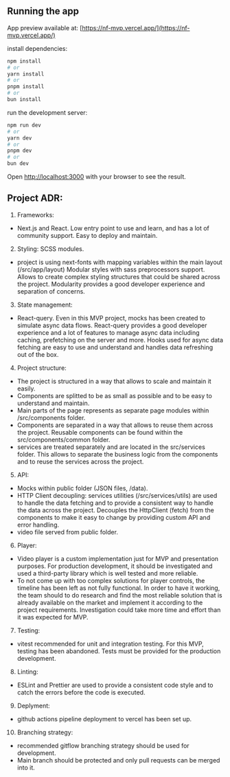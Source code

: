 ## Running the app

App preview available at: [https://nf-mvp.vercel.app/](https://nf-mvp.vercel.app/)

install dependencies:

```bash
npm install
# or
yarn install
# or
pnpm install
# or
bun install
```

run the development server:

```bash
npm run dev
# or
yarn dev
# or
pnpm dev
# or
bun dev
```

Open [http://localhost:3000](http://localhost:3000) with your browser to see the result.

## Project ADR:

1. Frameworks:

-   Next.js and React.
    Low entry point to use and learn, and has a lot of community support.
    Easy to deploy and maintain.

2. Styling: SCSS modules.

-   project is using next-fonts with mapping variables within the main layout (/src/app/layout)
    Modular styles with sass preprocessors support. Allows to create complex styling structures that could be shared across the project. Modularity provides a good developer experience and separation of concerns.

3. State management:

-   React-query.
    Even in this MVP project, mocks has been created to simulate async data flows.
    React-query provides a good developer experience and a lot of features to manage async data including caching, prefetching on the server and more.
    Hooks used for async data fetching are easy to use and understand and handles data refreshing out of the box.

4. Project structure:

-   The project is structured in a way that allows to scale and maintain it easily.
-   Components are splitted to be as small as possible and to be easy to understand and maintain.
-   Main parts of the page represents as separate page modules within /src/components folder.
-   Components are separated in a way that allows to reuse them across the project. Reusable components can be found within the src/components/common folder.
-   services are treated separately and are located in the src/services folder. This allows to separate the business logic from the components and to reuse the services across the project.

5. API:

-   Mocks within public folder (JSON files, /data).
-   HTTP Client decoupling: services utilities (/src/services/utils) are used to handle the data fetching and to provide a consistent way to handle the data across the project. Decouples the HttpClient (fetch) from the components to make it easy to change by providing custom API and error handling.
-   video file served from public folder.

6. Player:

-   Video player is a custom implementation just for MVP and presentation purposes. For production development, it should be investigated and used a third-party library which is well tested and more reliable.
- To not come up with too complex solutions for player controls, the timeline has been left as not fully functional.
  In order to have it working, the team should to do research and find the most reliable solution that is already available on the market and implement it according to the project requirements.
  Investigation could take more time and effort than it was expected for MVP.

7. Testing:

-   vitest recommended for unit and integration testing. For this MVP, testing has been abandoned. Tests must be provided for the production development.

8. Linting:

-   ESLint and Prettier are used to provide a consistent code style and to catch the errors before the code is executed.

9. Deplyment:

-   github actions pipeline deployment to vercel has been set up.

10. Branching strategy:
- recommended gitflow branching strategy should be used for development. 
- Main branch should be protected and only pull requests can be merged into it.
